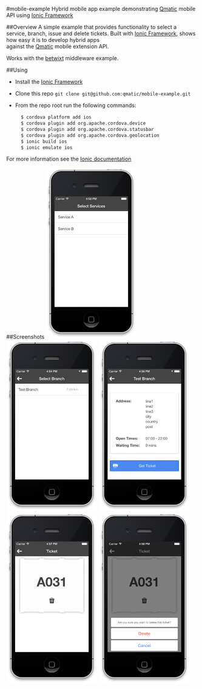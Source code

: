 #mobile-example
Hybrid mobile app example demonstrating [Qmatic](http://www.qmatic.com) mobile API using [Ionic Framework](http://ionicframework.com/)

##Overview
A simple example that provides functionality to select a service, branch, issue and delete tickets.
Built with [Ionic Framework](http://ionicframework.com/), shows how easy it is to develop hybrid apps  
against the [Qmatic](http://www.qmatic.com) mobile extension API.

Works with the [betwixt](https://github.com/qmatic/betwixt) middleware example.

##Using
* Install the [Ionic Framework](http://ionicframework.com/)
* Clone this repo `git clone git@github.com:qmatic/mobile-example.git`
* From the repo root run the following commands:

		$ cordova platform add ios
		$ cordova plugin add org.apache.cordova.device
		$ cordova plugin add org.apache.cordova.statusbar
		$ cordova plugin add org.apache.cordova.geolocation
		$ ionic build ios
		$ ionic emulate ios

For more information see the [Ionic documentation](http://ionicframework.com/docs/)

##Screenshots
![mobile-1](mobile-1.png)
![mobile-2](mobile-2.png)
![mobile-3](mobile-3.png)
![mobile-4](mobile-4.png)
![mobile-5](mobile-5.png)